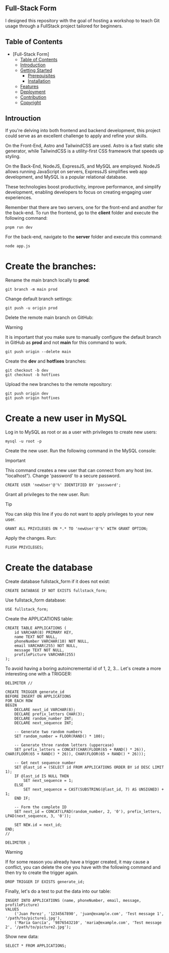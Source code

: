 ## Full-Stack Form
I designed this repository with the goal of hosting a workshop to teach Git usage through a FullStack project tailored for beginners.

## Table of Contents

- [Full-Stack Form]
  - [Table of Contents](#table-of-contents)
  - [Introduction](#introduction)
  - [Getting Started](#getting-started)
    - [Prerequisites](#prerequisites)
    - [Installation](#installation)
  - [Features](#features)
  - [Deployment](#deployment)
  - [Contribution](#contribution)
  - [Copyright](#copyright)
 
## Introuction
If you're delving into both frontend and backend development, this project could serve as an excellent challenge to apply and refine your skills.

On the Front-End, Astro and TailwindCSS are used. Astro is a fast static site generator, while TailwindCSS is a utility-first CSS framework that speeds up styling.

On the Back-End, NodeJS, ExpressJS, and MySQL are employed. NodeJS allows running JavaScript on servers, ExpressJS simplifies web app development, and MySQL is a popular relational database.

These technologies boost productivity, improve performance, and simplify development, enabling developers to focus on creating engaging user experiences.

Remember that there are two servers, one for the front-end and another for the back-end. To run the frontend, go to the **client** folder and execute the following command:
```
pnpm run dev
```

For the back-end, navigate to the **server** folder and execute this command:
```
node app.js
```

# Create the branches:

Rename the main branch locally to **prod**:
```
git branch -m main prod
```

Change default branch settings:
```
git push -u origin prod
```

Delete the remote main branch on GitHub:
>[!WARNING]
> It is important that you make sure to manually configure the default branch in GitHub as **prod** and not **main** for this command to work.

```
git push origin --delete main
```

Create the **dev** and **hotfixes** branches:
```
git checkout -b dev
git checkout -b hotfixes
```

Upload the new branches to the remote repository:
```
git push origin dev
git push origin hotfixes
```

# Create a new user in MySQL

Log in to MySQL as root or as a user with privileges to create new users:
```
mysql -u root -p
```

Create the new user. Run the following command in the MySQL console:
> [!IMPORTANT]
> This command creates a new user that can connect from any host (ex. "localhost"). Change 'password' to a secure password.
```
CREATE USER 'newUser'@'%' IDENTIFIED BY 'password';
```

Grant all privileges to the new user. Run:
> [!TIP]
> You can skip this line if you do not want to apply privileges to your new user.
```
GRANT ALL PRIVILEGES ON *.* TO 'newUser'@'%' WITH GRANT OPTION;
```

Apply the changes. Run:
```
FLUSH PRIVILEGES;
```

# Create the database

Create database fullstack_form if it does not exist:
```
CREATE DATABASE IF NOT EXISTS fullstack_form;
```

Use fullstack_form database:
```
USE fullstack_form;
```

Create the APPLICATIONS table:
```
CREATE TABLE APPLICATIONS (
    id VARCHAR(8) PRIMARY KEY,
    name TEXT NOT NULL,
    phoneNumber VARCHAR(10) NOT NULL,
    email VARCHAR(255) NOT NULL,
    message TEXT NOT NULL,
    profilePicture VARCHAR(255)
);
```

To avoid having a boring autoincremental id of 1, 2, 3... Let's create a more interesting one with a TRIGGER:
```
DELIMITER //

CREATE TRIGGER generate_id 
BEFORE INSERT ON APPLICATIONS 
FOR EACH ROW
BEGIN
    DECLARE next_id VARCHAR(8);
    DECLARE prefix_letters CHAR(3);
    DECLARE random_number INT;
    DECLARE next_sequence INT;

    -- Generate two random numbers
    SET random_number = FLOOR(RAND() * 100);

    -- Generate three random letters (uppercase)
    SET prefix_letters = CONCAT(CHAR(FLOOR(65 + RAND() * 26)), CHAR(FLOOR(65 + RAND() * 26)), CHAR(FLOOR(65 + RAND() * 26)));

    -- Get next sequence number
    SET @last_id = (SELECT id FROM APPLICATIONS ORDER BY id DESC LIMIT 1);
    IF @last_id IS NULL THEN
        SET next_sequence = 1;
    ELSE
        SET next_sequence = CAST(SUBSTRING(@last_id, 7) AS UNSIGNED) + 1;
    END IF;

    -- Form the complete ID
    SET next_id = CONCAT(LPAD(random_number, 2, '0'), prefix_letters, LPAD(next_sequence, 3, '0'));

    SET NEW.id = next_id;
END;
//

DELIMITER ;
```

> [!WARNING]
> If for some reason you already have a trigger created, it may cause a conflict, you can delete the one you have with the following command and then try to create the trigger again.

```
DROP TRIGGER IF EXISTS generate_id;
```

Finally, let's do a test to put the data into our table:
```
INSERT INTO APPLICATIONS (name, phoneNumber, email, message, profilePicture) 
VALUES 
    ('Juan Perez', '1234567890', 'juan@example.com', 'Test message 1', '/path/to/picture1.jpg'),
    ('María García', '9876543210', 'maria@example.com', 'Test message 2', '/path/to/picture2.jpg');
```

Show new data:
```
SELECT * FROM APPLICATIONS;
```

